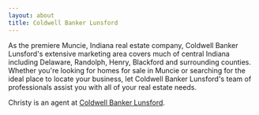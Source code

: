 ```yaml
---
layout: about
title: Coldwell Banker Lunsford
---
```


As the premiere Muncie, Indiana real estate company, Coldwell Banker Lunsford's extensive marketing area covers much of central Indiana including Delaware, Randolph, Henry, Blackford and surrounding counties. Whether you're looking for homes for sale in Muncie or searching for the ideal place to locate your business, let Coldwell Banker Lunsford's team of professionals assist you with all of your real estate needs.

Christy is an agent at [Coldwell Banker Lunsford](http://www.cblunsford.com/).